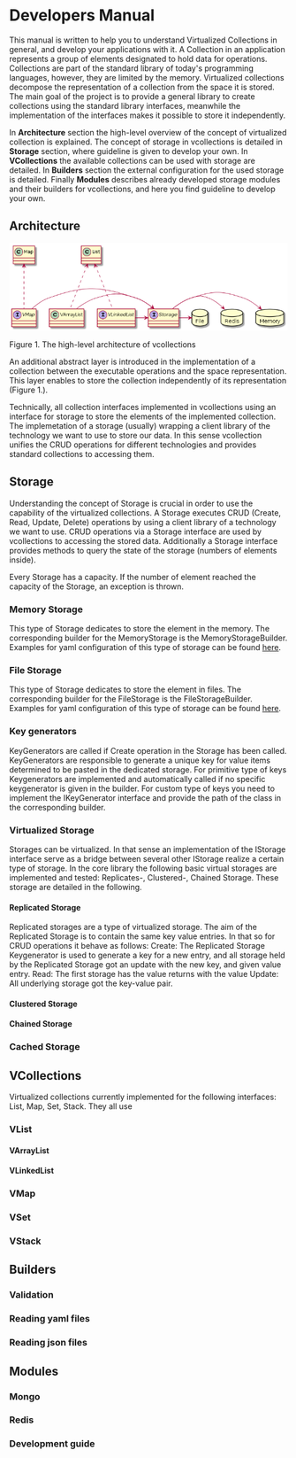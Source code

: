 # Developers Manual
 
This manual is written to help you to understand Virtualized Collections 
in general, and develop your applications with it.
A Collection in an application represents a group of elements designated to hold data 
for operations. Collections are part of the standard library of today's 
programming languages, however, they are limited by the memory.
Virtualized collections decompose the representation 
of a collection from the space it is stored. The main goal of 
the project is to provide a general library to create collections 
using the standard library interfaces, meanwhile the implementation 
of the interfaces makes it possible to store it independently. 
 
In **Architecture** section the high-level overview of the concept of 
virtualized collection is explained. The concept of storage in vcollections 
is detailed in **Storage** section, where guideline is given to develop your own. 
In **VCollections** the available collections can be used with storage are detailed. 
In **Builders** section the external configuration for the used storage is detailed.
Finally **Modules** describes already developed storage modules and their builders 
for vcollections, and here you find guideline to develop your own.


## Architecture
![alt text][logo]

[logo]: vcollections_in_java.png "The architecture of vcollections"

Figure 1. The high-level architecture of vcollections

An additional abstract layer is introduced in the implementation of a collection 
between the executable operations and the space representation. This layer 
enables to store the collection independently of its representation (Figure 1.).

Technically, all collection interfaces implemented in vcollections using an interface 
for storage to store the elements of the implemented collection. The 
implemetation of a storage (usually) wrapping a client library of the 
technology we want to use to store our data. In this sense vcollection 
unifies the CRUD operations for different technologies and provides 
standard collections to accessing them.   

## Storage

Understanding the concept of Storage is crucial in order to 
use the capability of the virtualized collections. 
A Storage executes CRUD (Create, Read, Update, Delete) 
operations by using a client library of a technology 
we want to use. CRUD operations via a Storage interface are used by vcollections 
to accessing the stored data. Additionally a Storage 
interface provides methods to query the state of the storage 
(numbers of elements inside). 

Every Storage has a capacity. If the number of element reached the capacity of the Storage, 
an exception is thrown. 

### Memory Storage

This type of Storage dedicates to store the element in the memory. The corresponding builder for the MemoryStorage is the MemoryStorageBuilder. 
Examples for yaml configuration of this type of storage can be found [here](../core/src/test/resources/memorybuilder_test_source.yaml).  

### File Storage

This type of Storage dedicates to store the element in files. 
The corresponding builder for the FileStorage is the FileStorageBuilder. 
Examples for yaml configuration of this type of storage can be found [here](../core/src/test/resources/filebuilder_test_source.yaml).

### Key generators

KeyGenerators are called if Create operation in the Storage has been called. KeyGenerators are responsible to generate a unique key 
for value items determined to be pasted in the dedicated storage. 
For primitive type of keys Keygenerators are implemented and automatically called if no specific keygenerator is given in the builder.
For custom type of keys you need to implement the IKeyGenerator interface and provide the path of the class in the corresponding builder.

### Virtualized Storage

Storages can be virtualized. In that sense an implementation of the IStorage interface serve as a bridge between several other
IStorage realize a certain type of storage. In the core library the following basic virtual storages are implemented and tested:
Replicates-, Clustered-, Chained Storage. These storage are detailed in the following. 

#### Replicated Storage

Replicated storages are a type of virtualized storage. 
The aim of the Replicated Storage is to contain the same key value entries. In that so 
for CRUD operations it behave as follows:
Create: The Replicated Storage Keygenerator is used to generate a key for a new entry, and 
all storage held by the Replicated Storage got an update with the new key, and given value entry.
Read: The first storage has the value returns with the value
Update: All underlying storage got the key-value pair.
 

#### Clustered Storage

#### Chained Storage

### Cached Storage

## VCollections

Virtualized collections currently implemented for the following 
interfaces: List, Map, Set, Stack. They all use 

### VList

#### VArrayList

#### VLinkedList

### VMap

### VSet

### VStack

## Builders

### Validation

### Reading yaml files

### Reading json files

## Modules

### Mongo

### Redis

### Development guide






